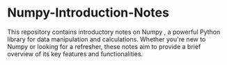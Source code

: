 # Numpy-Introduction-Notes
This repository contains introductory notes on Numpy , a powerful Python library for data manipulation and calculations. Whether you're new to Numpy or looking for a refresher, these notes aim to provide a brief overview of its key features and functionalities.
